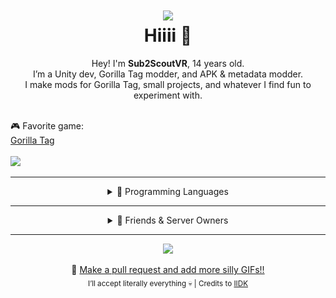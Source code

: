 <h1 align="center">
  <img src="https://media1.giphy.com/media/v1.Y2lkPTZjMDliOTUyYWlvcXByZTBiZXEwaW5hNGVkeTlwNjV0djUzODk4c3dtZG9qeGQ5cCZlcD12MV9naWZzX3NlYXJjaCZjdD1n/g88xUM1rTwjfLhoRYP/giphy.gif" width="40%">
  <br>Hiiii 👋
</h1>

<p align="center">
Hey! I'm <b>Sub2ScoutVR</b>, 14 years old. <br>
I’m a Unity dev, Gorilla Tag modder, and APK & metadata modder.<br>
I make mods for Gorilla Tag, small projects, and whatever I find fun to experiment with.<br><br>

🎮 Favorite game:<br>
<a href="https://store.steampowered.com/app/1533390/Gorilla_Tag/" target="_blank">
  Gorilla Tag
  <br><br>
  <img src="https://shared.akamai.steamstatic.com/store_item_assets/steam/apps/1533390/header.jpg?t=1715638911" width="30%">
</a>
</p>

---

<details>
  <summary align="center">🧠 Programming Languages</summary>
  <p align="center">  
    <a href="https://www.w3schools.com/cs/" target="_blank" rel="noreferrer">  
      <img src="https://raw.githubusercontent.com/devicons/devicon/master/icons/csharp/csharp-original.svg" alt="csharp" width="40" height="40"/>  
    </a>  
    <a href="https://www.w3schools.com/css/" target="_blank" rel="noreferrer">  
      <img src="https://raw.githubusercontent.com/devicons/devicon/master/icons/css3/css3-original-wordmark.svg" alt="css3" width="40" height="40"/>  
    </a>  
    <a href="https://www.w3.org/html/" target="_blank" rel="noreferrer">  
      <img src="https://raw.githubusercontent.com/devicons/devicon/master/icons/html5/html5-original-wordmark.svg" alt="html5" width="40" height="40"/>  
    </a>   
    <a href="https://www.python.org" target="_blank" rel="noreferrer">  
      <img src="https://raw.githubusercontent.com/devicons/devicon/master/icons/python/python-original.svg" alt="python" width="40" height="40"/>  
    </a>  
  </p>  
</details>

---

<details>
  <summary align="center">💬 Friends & Server Owners</summary>
  <p align="center">
    <pre>
→ A Bit of PY, Sometime a Skid  
Founder @ S & B Services (10+) - https://discord.gg/Ua5tSBH8Qx  
Founder @ RoTag VR (NEW) - https://discord.gg/nDZsf8ET3X  
=============================
→ Friends:
- snorfvr (Snorfy)
- CheckmateVR
- FlooshyVR
- Bwallen (Brett) | Other Founder of S & B Services
- Somekid | Owner of /AA Services - https://discord.gg/vrmods
- Prroxzy | Owner of Prroxzy's Metadatas - https://discord.gg/MwvGw9BjGf
- More to Come...

→ Credits:
Oxg.Soul for the bio - https://pastebin.com/raw/4axvtAki  
Discord: https://discord.gg/bq3Y2UEKU8
    </pre>
  </p>
</details>

---

<p align="center">
  <img src="hyper.gif" height="100">
</p>

<p align="center">  
  💌 <a href="https://github.com/Sub2ScoutVR/about-me/pulls">Make a pull request and add more silly GIFs!!</a><br>
  <sub>I’ll accept literally everything 💀 | Credits to <a href="https://github.com/iiDk-the-actual">IIDK</a></sub>
</p>

